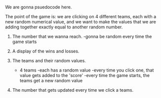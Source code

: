 We are gonna psuedocode here.

The point of the game is:
we are clicking on 4 different teams, each with a new random numerical value, and we want to make the values that we are adding together exactly equal to another random number. 

1. The number that we wanna reach.
	-gonna be random every time the game starts
	
2. A display of the wins and losses.

3. The teams and their random values.
	- 4 teams
	-each has a random value
	-every time you click one, that value gets added to the 'score'
	-every time the game starts, the teams get a new random value

4. The number that gets updated every time we click a teams.



